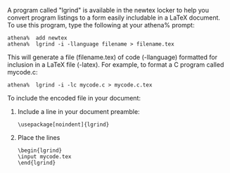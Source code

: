 A program called "lgrind" is available in the newtex locker to help you convert program listings to a form easily includable in a LaTeX document. To use this program, type the following at your athena% prompt:
```
athena%  add newtex
athena%  lgrind -i -llanguage filename > filename.tex
```
This will generate a file (filename.tex) of code (-llanguage) formatted for inclusion in a LaTeX file (-latex). For example, to format a C program called mycode.c:
```
athena%  lgrind -i -lc mycode.c > mycode.c.tex
```
To include the encoded file in your document:
1. Include a line in your document preamble:
   ```
   \usepackage[noindent]{lgrind}
   ```
2. Place the lines
   ```
   \begin{lgrind}
   \input mycode.tex
   \end{lgrind}
   ```